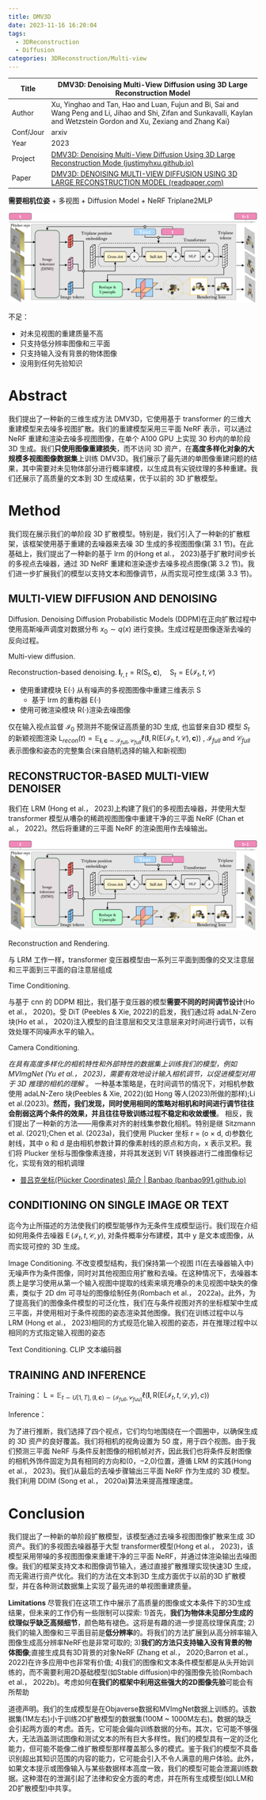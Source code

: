 ```yaml
---
title: DMV3D
date: 2023-11-16 16:20:04
tags:
  - 3DReconstruction
  - Diffusion
categories: 3DReconstruction/Multi-view
---
```


| Title     | DMV3D: Denoising Multi-View Diffusion using 3D Large Reconstruction Model                                                                                                  |
| --------- | -------------------------------------------------------------------------------------------------------------------------------------------------------------------------- |
| Author    | Xu, Yinghao and Tan, Hao and Luan, Fujun and Bi, Sai and Wang Peng and Li, Jihao and Shi, Zifan and Sunkavalli, Kaylan and Wetzstein Gordon and Xu, Zexiang and Zhang Kai} |
| Conf/Jour | arxiv                                                                                                                                                                      |
| Year      | 2023                                                                                                                                                                       |
| Project   | [DMV3D: Denoising Multi-View Diffusion Using 3D Large Reconstruction Mode (justimyhxu.github.io)](https://justimyhxu.github.io/projects/dmv3d/)                            |
| Paper     | [DMV3D: DENOISING MULTI-VIEW DIFFUSION USING 3D LARGE RECONSTRUCTION MODEL (readpaper.com)](https://readpaper.com/pdf-annotate/note?pdfId=2051819500442962176&noteId=2052104116852710656)                                                                                                                                                                           |

**需要相机位姿** + 多视图 + Diffusion Model + NeRF Triplane2MLP

![image.png|666](https://raw.githubusercontent.com/qiyun71/Blog_images/main/pictures20231116161909.png)

不足：
- 对未见视图的重建质量不高
- 只支持低分辨率图像和三平面
- 只支持输入没有背景的物体图像
- 没用到任何先验知识

<!-- more -->

# Abstract

我们提出了一种新的三维生成方法 DMV3D，它使用基于 transformer 的三维大重建模型来去噪多视图扩散。我们的重建模型采用三平面 NeRF 表示，可以通过 NeRF 重建和渲染去噪多视图图像，在单个 A100 GPU 上实现 30 秒内的单阶段 3D 生成。我们**只使用图像重建损失**，而不访问 3D 资产，在**高度多样化对象的大规模多视图图像数据集**上训练 DMV3D。我们展示了最先进的单图像重建问题的结果，其中需要对未见物体部分进行概率建模，以生成具有尖锐纹理的多种重建。我们还展示了高质量的文本到 3D 生成结果，优于以前的 3D 扩散模型。

# Method

我们现在展示我们的单阶段 3D 扩散模型。特别是，我们引入了一种新的扩散框架，该框架使用基于重建的去噪器来去噪 3D 生成的多视图图像(第 3.1 节)。在此基础上，我们提出了一种新的基于 lrm 的(Hong et al.， 2023)基于扩散时间步长的多视点去噪器，通过 3D NeRF 重建和渲染逐步去噪多视点图像(第 3.2 节)。我们进一步扩展我们的模型以支持文本和图像调节，从而实现可控生成(第 3.3 节)。
## MULTI-VIEW DIFFUSION AND DENOISING

Diffusion. Denoising Diffusion Probabilistic Models (DDPM)在正向扩散过程中使用高斯噪声调度对数据分布 $x_{0} \sim q(x)$ 进行变换。生成过程是图像逐渐去噪的反向过程。

Multi-view diffusion.

Reconstruction-based denoising. 
$\mathbf{I}_{r,t}=\mathrm{R}(\mathrm{S}_t,\boldsymbol{c}),\quad\mathrm{S}_t=\mathrm{E}(\mathcal{I}_t,t,\mathcal{C})$
- 使用重建模块 E(·) 从有噪声的多视图图像中重建三维表示 S
  - 基于 lrm 的重构器 E(·)
- 使用可微渲染模块 R(·)渲染去噪图像

仅在输入视点监督 $\mathcal{I}_0$ 预测并不能保证高质量的3D 生成, 也监督来自3D 模型 $S_{t}$ 的新颖视图渲染
$\mathrm{L}_{recon}(t)=\mathbb{E}_{\mathbf{I},\boldsymbol{c}\sim\mathcal{I}_{full},\mathcal{C}_{full}}\ell\big(\mathbf{I},\mathrm{R}(\mathrm{E}(\mathcal{I}_t,t,\mathcal{C}),\boldsymbol{c})\big)$ , $\mathcal{I}_{full}\mathrm{~and~}\mathcal{C}_{full}$ 表示图像和姿态的完整集合(来自随机选择的输入和新视图)

## RECONSTRUCTOR-BASED MULTI-VIEW DENOISER

我们在 LRM (Hong et al.， 2023)上构建了我们的多视图去噪器，并使用大型 transformer 模型从嘈杂的稀疏视图图像中重建干净的三平面 NeRF (Chan et al.， 2022)。然后将重建的三平面 NeRF 的渲染图用作去噪输出。

![image.png|666](https://raw.githubusercontent.com/qiyun71/Blog_images/main/pictures20231116161909.png)

Reconstruction and Rendering.

与 LRM 工作一样，transformer 变压器模型由一系列三平面到图像的交叉注意层和三平面到三平面的自注意层组成

Time Conditioning.

与基于 cnn 的 DDPM 相比，我们基于变压器的模型**需要不同的时间调节设计**(Ho et al.， 2020)。受 DiT (Peebles & Xie, 2022)的启发，我们通过将 adaLN-Zero 块(Ho et al.， 2020)注入模型的自注意层和交叉注意层来对时间进行调节，以有效处理不同噪声水平的输入。

Camera Conditioning.

*在具有高度多样化的相机特性和外部特性的数据集上训练我们的模型，例如 MVImgNet (Yu et al.， 2023)，需要有效地设计输入相机调节，以促进模型对用于 3D 推理的相机的理解* 。
一种基本策略是，在时间调节的情况下，对相机参数使用 adaLN-Zero 块(Peebles & Xie, 2022)(如 Hong 等人(2023)所做的那样);Li et al.(2023)。**然而，我们发现，同时使用相同的策略对相机和时间进行调节往往会削弱这两个条件的效果，并且往往导致训练过程不稳定和收敛缓慢**。
相反，我们提出了一种新的方法——用像素对齐的射线集参数化相机。特别是继 Sitzmann et al. (2021);Chen et al. (2023a)，我们使用 Plucker 坐标 r = (o × d, d)参数化射线，其中 o 和 d 是由相机参数计算的像素射线的原点和方向，x 表示叉积。我们将 Plucker 坐标与图像像素连接，并将其发送到 ViT 转换器进行二维图像标记化，实现有效的相机调理
- [普吕克坐标(Plücker Coordinates) 简介 | Banbao (banbao991.github.io)](https://banbao991.github.io/2021/10/07/Math/Pl%C3%BCcker-Coordinates/)

## CONDITIONING ON SINGLE IMAGE OR TEXT

迄今为止所描述的方法使我们的模型能够作为无条件生成模型运行。我们现在介绍如何用条件去噪器 $\operatorname{E}(\mathcal{I}_t,t,\mathcal{C},y),$ 对条件概率分布建模，其中 y 是文本或图像，从而实现可控的 3D 生成。

Image Conditioning.
不改变模型结构，我们保持第一个视图 I1(在去噪器输入中)无噪声作为条件图像，同时对其他视图应用扩散和去噪。在这种情况下，去噪器本质上是学习使用从第一个输入视图中提取的线索来填充嘈杂的未见视图中缺失的像素，类似于 2D dm 可寻址的图像绘制任务(Rombach et al.， 2022a)。此外，为了提高我们的图像条件模型的可泛化性，我们在与条件视图对齐的坐标框架中生成三平面，并使用相对于条件视图的姿态渲染其他图像。我们在训练过程中以与 LRM (Hong et al.， 2023)相同的方式规范化输入视图的姿态，并在推理过程中以相同的方式指定输入视图的姿态

Text Conditioning. 
CLIP 文本编码器

## TRAINING AND INFERENCE

Training：
$\mathrm{L}=\mathbb{E}_{t\sim U[1,T],(\mathbf{I},\boldsymbol{c})\sim(\mathcal{I}_{full},\mathcal{C}_{fuu)}}\ell\big(\mathbf{I},\mathrm{R}(\mathrm{E}(\mathcal{I}_t,t,\mathcal{D},y),c)\big)$

Inference：

为了进行推断，我们选择了四个视点，它们均匀地围绕在一个圆圈中，以确保生成的 3D 资产的良好覆盖。我们将相机的视角设置为 50 度，用于四个视图。由于我们预测三平面 NeRF 与条件反射图像的相机帧对齐，因此我们也将条件反射图像的相机外饰件固定为具有相同的方向和(0，−2,0)位置，遵循 LRM 的实践(Hong et al.， 2023)。我们从最后的去噪步骤输出三平面 NeRF 作为生成的 3D 模型。我们利用 DDIM (Song et al.， 2020a)算法来提高推理速度。

# Conclusion

我们提出了一种新的单阶段扩散模型，该模型通过去噪多视图图像扩散来生成 3D 资产。我们的多视图去噪器基于大型 transformer模型(Hong et al.， 2023)，该模型采用带噪的多视图图像来重建干净的三平面 NeRF，并通过体渲染输出去噪图像。我们的框架支持文本和图像调节输入，通过直接扩散推理实现快速3D 生成，而无需进行资产优化。我们的方法在文本到3D 生成方面优于以前的3D 扩散模型，并在各种测试数据集上实现了最先进的单视图重建质量。

**Limitations**
尽管我们在这项工作中展示了高质量的图像或文本条件下的3D生成结果，但未来的工作仍有一些限制可以探索:
1)首先，**我们为物体未见部分生成的纹理似乎缺乏高频细节**，颜色略有褪色。这将是有趣的进一步提高纹理保真度;
2)我们的输入图像和三平面目前是**低分辨率**的。将我们的方法扩展到从高分辨率输入图像生成高分辨率NeRF也是非常可取的;
3)**我们的方法只支持输入没有背景的物体图像**;直接生成具有3D背景的对象NeRF (Zhang et al.， 2020;Barron et al.， 2022)在许多应用中也非常有价值;
4)我们的图像和文本条件模型都是从头开始训练的，而不需要利用2D基础模型(如Stable diffusion)中的强图像先验(Rombach et al.， 2022b)。考虑如何**在我们的框架中利用这些强大的2D图像先验**可能会有所帮助


道德声明。我们的生成模型是在Objaverse数据和MVImgNet数据上训练的。该数据集(1M左右)小于训练2D扩散模型的数据集(100M ~ 1000M左右)。数据的缺乏会引起两方面的考虑。首先，它可能会偏向训练数据的分布。其次，它可能不够强大，无法涵盖测试图像和测试文本的所有巨大多样性。我们的模型具有一定的泛化能力，但可能不能像二维扩散模型那样覆盖那么多的模式。鉴于我们的模型不具备识别超出其知识范围的内容的能力，它可能会引入不令人满意的用户体验。此外，如果文本提示或图像输入与某些数据样本高度一致，我们的模型可能会泄漏训练数据。这种潜在的泄漏引起了法律和安全方面的考虑，并在所有生成模型(如LLM和2D扩散模型)中共享。

